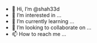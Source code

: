 - 👋 Hi, I’m @shah33d
- 👀 I’m interested in ...
- 🌱 I’m currently learning ...
- 💞️ I’m looking to collaborate on ...
- 📫 How to reach me ...

<!---
shah33d/shah33d is a ✨ special ✨ repository because its `README.md` (this file) appears on your GitHub profile.
You can click the Preview link to take a look at your changes.
--->
